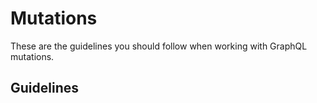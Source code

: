 # Mutations

These are the guidelines you should follow when working with GraphQL mutations.

## Guidelines
